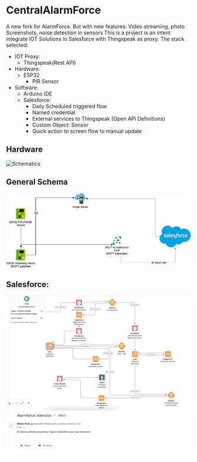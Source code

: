 # CentralAlarmForce
A new fork for AlarmForce. But with new features: Video streaming, photo Screenshots, noise detection in sensors
This is a project is an intent integrate IOT Solutions in Salesforce with Thingspeak as proxy. The stack selected:
* IOT Proxy:
    * Thingspeak(Rest API)
*  Hardware:
    * ESP32
         * PIR Sensor
* Software:         
    * Arduino IDE
    * Salesforce:
         * Daily Scheduled triggered flow
         * Named credential
         * External services to Thingspeak (Open API Definitions)
         * Custom Object: Sensor
         * Quick action to screen flow to manual update

##  Hardware
![Schematics](https://raw.githubusercontent.com/krukmat/AlarmForce-Demo/mqtt/images/Hardware.png)

## General Schema
![Schematics](https://raw.githubusercontent.com/krukmat/CentralAlarmForce/main/Arduino/images/Schematics.png?token=AAGOOYLUEJIDIAZSM4CY7MDANB5T6)

## Salesforce: 
![Schematics](https://raw.githubusercontent.com/krukmat/AlarmForce-Demo/mqtt/images/email%20alert.png)
![Schematics](https://raw.githubusercontent.com/krukmat/AlarmForce-Demo/mqtt/images/email_template.png)